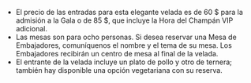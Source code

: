 - El precio de las entradas para esta elegante velada es de 60 $ para la admisión a la Gala o de 85 $, que incluye la Hora del Champán VIP adicional.
- Las mesas son para ocho personas. Si desea reservar una Mesa de Embajadores, comuníquenos el nombre y el tema de su mesa. Los Embajadores recibirán un centro de mesa al final de la velada.
- El entrante de la velada incluye un plato de pollo y otro de ternera; también hay disponible una opción vegetariana con su reserva.
